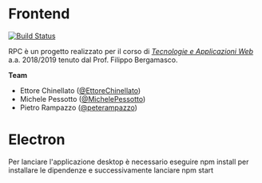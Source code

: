 # Frontend

[![Build Status](https://travis-ci.com/dsirpc/frontend.svg?branch=master)](https://travis-ci.com/dsirpc/frontend)

RPC è un progetto realizzato per il corso di [_Tecnologie e Applicazioni Web_](https://www.unive.it/data/insegnamento/212562) a.a. 2018/2019 tenuto dal Prof. Filippo Bergamasco.

**Team**
* Ettore Chinellato ([@EttoreChinellato](https://github.com/EttoreChinellato))
* Michele Pessotto ([@MichelePessotto](MichelePessotto))
* Pietro Rampazzo ([@peterampazzo](https://github.com/peterampazzo))

# Electron

Per lanciare l'applicazione desktop è necessario eseguire npm install per installare le dipendenze e successivamente lanciare npm start 
